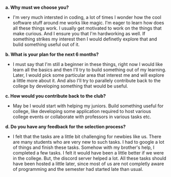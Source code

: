 **a. Why must we choose you?**
- I'm very much intersted in coding, a lot of times I wonder how the cool software stuff around me works like magic. I'm eager to learn how does all these things work. I usually get motivated to work on the things that make curious. And I ensure you that I'm hardworking as well. If something strikes my interest then I would definetly explore that and bulid something useful out of it. 

**b. What is your plan for the next 6 months?**
- I must say that I'm still a beginner in these things, right now I would like learn all the basics and then I'll try to build something out of my learning. Later, I would pick some particular area that interest me and will explore a little more about it. And also I'll try to parallely contribute back to the college by developing something that would be useful.

**c. How would you contribute back to the club?**
- May be I would start with helping my juniors. Build something useful for college, like developing some application required to host various college events or collaborate with professors in various tasks etc.

**d. Do you have any feedback for the selection process?**
- I felt that the tasks are a little bit challenging for newbies like us. There are many students who are very new to such tasks. I had to google a lot of things and finish these tasks. Somehow with my brother's help, I completed a few tasks. I felt it would have been a little better if we were in the college. But, the discord server helped a lot. All these tasks should have been hosted a little later, since most of us are not completly aware of programming and the semester had started late than usual.